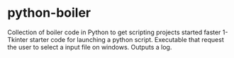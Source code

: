 # python-boiler
Collection of boiler code in Python to get scripting projects started faster
1- Tkinter starter code for launching a python script. Executable that request the user to select a input file on windows. Outputs a log.
